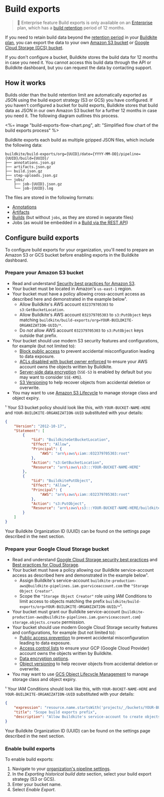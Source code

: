 # Build exports

> 📘 Enterprise feature
> Build exports is only available on an [Enterprise](https://buildkite.com/pricing) plan, which has a [build retention](/docs/pipelines/build-retention) period of 12 months.

If you need to retain build data beyond the [retention period](/docs/pipelines/build-retention) in your [Buildkite plan](https://buildkite.com/pricing), you can export the data to your own [Amazon S3 bucket](https://aws.amazon.com/s3/) or [Google Cloud Storage (GCS) bucket](https://cloud.google.com/storage).

If you don't configure a bucket, Buildkite stores the build data for 12 months in case you need it. You cannot access this build data through the API or Buildkite dashboard, but you can request the data by contacting support.

## How it works

Builds older than the build retention limit are automatically exported as JSON using the build export strategy (S3 or GCS) you have configured. If you haven't configured a bucket for build exports, Buildkite stores that build data as JSON in our own Amazon S3 bucket for a further 12 months in case you need it. The following diagram outlines this process.

<%= image "build-exports-flow-chart.png", alt: "Simplified flow chart of the build exports process" %>

Buildkite exports each build as multiple gzipped JSON files, which include the following data:

```
buildkite/build-exports/org={UUID}/date={YYYY-MM-DD}/pipeline={UUID}/build={UUID}/
├── annotations.json.gz
├── artifacts.json.gz
├── build.json.gz
├── step-uploads.json.gz
└── jobs/
    ├── job-{UUID}.json.gz
    └── job-{UUID}.log
```

The files are stored in the following formats:

* [Annotations](https://buildkite.com/docs/apis/rest-api/annotations#list-annotations-for-a-build)
* [Artifacts](https://buildkite.com/docs/apis/rest-api/artifacts#list-artifacts-for-a-build)
* [Builds](https://buildkite.com/docs/apis/rest-api/builds#get-a-build) (but without `jobs`, as they are stored in separate files)
* Jobs (as would be embedded in a [Build via the REST API](https://buildkite.com/docs/apis/rest-api/builds#get-a-build))

## Configure build exports

To configure build exports for your organization, you'll need to prepare an Amazon S3 or GCS bucket before enabling exports in the Buildkite dashboard.

### Prepare your Amazon S3 bucket

* Read and understand [Security best practices for Amazon S3](https://docs.aws.amazon.com/AmazonS3/latest/userguide/security-best-practices.html).
* Your bucket must be located in Amazon's `us-east-1` region.
* Your bucket must have a policy allowing cross-account access as described here and demonstrated in the example below¹.
  - Allow Buildkite's AWS account `032379705303` to `s3:GetBucketLocation`.
  - Allow Buildkite's AWS account `032379705303` to `s3:PutObject` keys matching `buildkite/build-exports/org=YOUR-BUILDKITE-ORGANIZATION-UUID/*`.
  - Do *not* allow AWS account `032379705303` to `s3:PutObject` keys outside that prefix.
* Your bucket should use modern S3 security features and configurations, for example (but not limited to):
  - [Block public access](https://docs.aws.amazon.com/AmazonS3/latest/userguide/access-control-block-public-access.html) to prevent accidental misconfiguration leading to data exposure.
  - [ACLs disabled with bucket owner enforced](https://docs.aws.amazon.com/AmazonS3/latest/userguide/about-object-ownership.html) to ensure your AWS account owns the objects written by Buildkite.
  - [Server-side data encryption](https://docs.aws.amazon.com/AmazonS3/latest/userguide/serv-side-encryption.html) (`SSE-S3` is enabled by default but you may want to consider `SSE-KMS`).
  - [S3 Versioning](https://docs.aws.amazon.com/AmazonS3/latest/userguide/Versioning.html) to help recover objects from accidental deletion or overwrite.
* You may want to use [Amazon S3 Lifecycle](https://docs.aws.amazon.com/AmazonS3/latest/userguide/object-lifecycle-mgmt.html) to manage storage class and object expiry.

¹ Your S3 bucket policy should look like this, with `YOUR-BUCKET-NAME-HERE` and
`YOUR-BUILDKITE-ORGANIZATION-UUID` substituted with your details:

```json
{
    "Version": "2012-10-17",
    "Statement": [
        {
            "Sid": "BuildkiteGetBucketLocation",
            "Effect": "Allow",
            "Principal": {
                "AWS": "arn\:aws\:iam::032379705303:root"
            },
            "Action": "s3:GetBucketLocation",
            "Resource": "arn\:aws\:s3:::YOUR-BUCKET-NAME-HERE"
        },
        {
            "Sid": "BuildkitePutObject",
            "Effect": "Allow",
            "Principal": {
                "AWS": "arn\:aws\:iam::032379705303:root"
            },
            "Action": "s3:PutObject",
            "Resource": "arn\:aws\:s3:::YOUR-BUCKET-NAME-HERE/buildkite/build-exports/org=YOUR-BUILDKITE-ORGANIZATION-UUID/*"
        }
    ]
}
```

Your Buildkite Organization ID (UUID) can be found on the settings page described in the next section.

### Prepare your Google Cloud Storage bucket

* Read and understand [Google Cloud Storage security best practices](https://cloud.google.com/security/best-practices) and [Best practices for Cloud Storage](https://cloud.google.com/storage/docs/).
* Your bucket must have a policy allowing our Buildkite service-account access as described here and demonstrated in the example below¹.
  * Assign Buildkite's service-account `buildkite-production-aws@buildkite-pipelines.iam.gserviceaccount.com` the `"Storage Object Creator"`.
  * Scope the `"Storage Object Creator"` role using IAM Conditions to limit access to objects matching the prefix `buildkite/build-exports/org=YOUR-BUILDKITE-ORGANIZATION-UUID/*`¹.
* Your bucket must grant our Buildkite service-account (`buildkite-production-aws@buildkite-pipelines.iam.gserviceaccount.com`) `storage.objects.create` permission.
* Your bucket should use modern Google Cloud Storage security features and configurations, for example (but not limited to):
  - [Public access prevention](https://cloud.google.com/storage/docs/public-access-prevention) to prevent accidental misconfiguration leading to data exposure.
  - [Access control lists](https://cloud.google.com/storage/docs/access-control/lists) to ensure your GCP (Google Cloud Provider) account owns the objects written by Buildkite.
  - [Data encryption options](https://cloud.google.com/storage/docs/encryption).
  - [Object versioning](https://cloud.google.com/storage/docs/object-versioning) to help recover objects from accidental deletion or overwrite.
* You may want to use [GCS Object Lifecycle Management](https://cloud.google.com/storage/docs/lifecycle) to manage storage class and object expiry.

¹ Your IAM Conditions should look like this, with `YOUR-BUCKET-NAME-HERE` and `YOUR-BUILDKITE-ORGANIZATION-UUID` substituted with your details:

```json
{
    "expression": "resource.name.startsWith('projects/_/buckets/YOUR-BUCKET-NAME-HERE/objects/buildkite/build-exports/org=YOUR-BUILDKITE-ORGANIZATION-UUID')",
    "title": "Scope build exports prefix",
    "description": "Allow Buildkite's service-account to create objects only within the build exports prefix",
}
```

Your Buildkite Organization ID (UUID) can be found on the settings page described in the next section.

### Enable build exports

To enable build exports:

1. Navigate to your [organization's pipeline settings](https://buildkite.com/organizations/~/pipeline-settings).
1. In the _Exporting historical build data_ section, select your build export strategy (S3 or GCS).
1. Enter your bucket name.
1. Select _Enable Export_.